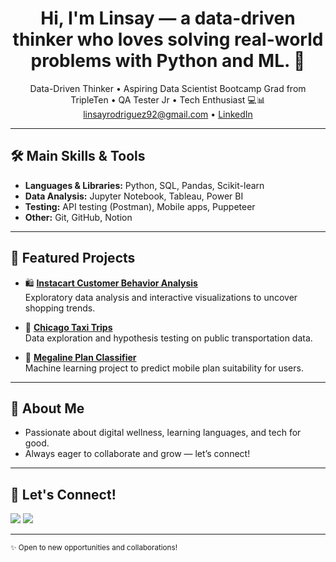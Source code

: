 <h1 align="center">Hi, I'm Linsay — a data-driven thinker who loves solving real-world problems with Python and ML. 👋</h1>
<p align="center">
  Data-Driven Thinker • Aspiring Data Scientist Bootcamp Grad from TripleTen • QA Tester Jr • Tech Enthusiast 💻📊  
  <br>
  <a href="mailto:linsayrodriguez92@gmail.com">linsayrodriguez92@gmail.com</a> • 
  <a href="https://linkedin.com/in/linsayrodriguez92">LinkedIn</a>
</p>

---

## 🛠️ Main Skills & Tools

- **Languages & Libraries:** Python, SQL, Pandas, Scikit-learn  
- **Data Analysis:** Jupyter Notebook, Tableau, Power BI  
- **Testing:** API testing (Postman), Mobile apps, Puppeteer  
- **Other:** Git, GitHub, Notion

---

## 🚀 Featured Projects

- 🛍️ **[Instacart Customer Behavior Analysis](#)**  
  Exploratory data analysis and interactive visualizations to uncover shopping trends.

- 🚕 **[Chicago Taxi Trips](#)**  
  Data exploration and hypothesis testing on public transportation data.

- 📱 **[Megaline Plan Classifier](#)**  
  Machine learning project to predict mobile plan suitability for users.

---

## 🌱 About Me

- Passionate about digital wellness, learning languages, and tech for good.
- Always eager to collaborate and grow — let’s connect!

---

## 🔗 Let's Connect!

<p align="left">
  <a href="https://linkedin.com/in/linsayrodriguez92"><img src="https://img.shields.io/badge/LinkedIn-blue?logo=linkedin&style=flat" /></a>
  <a href="mailto:linsayrodriguez92@gmail.com"><img src="https://img.shields.io/badge/Gmail-red?logo=gmail&style=flat" /></a>
</p>

---

<sub>✨ Open to new opportunities and collaborations!</sub>


